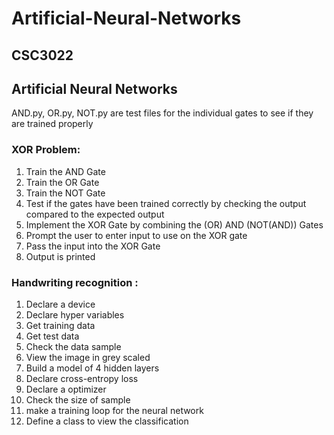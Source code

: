# Artificial-Neural-Networks
## CSC3022


## Artificial Neural Networks
AND.py, OR.py, NOT.py are test files for the individual gates to see if they are trained properly

### XOR Problem:
1. Train the AND Gate
2. Train the OR Gate
3. Train the NOT Gate
4. Test if the gates have been trained correctly by checking the output compared to the expected output
5. Implement the XOR Gate by combining the (OR) AND (NOT(AND)) Gates
6. Prompt the user to enter input to use on the XOR gate
7. Pass the input into the XOR Gate
8. Output is printed

### Handwriting recognition :
1. Declare a device
2. Declare hyper variables
3. Get training data
4. Get test data
5. Check the data sample
6. View the image in grey scaled
7. Build a model of 4 hidden layers
8. Declare cross-entropy loss
9. Declare a optimizer
10. Check the size of sample
11. make a training loop for the neural network
12. Define a class to view the classification


